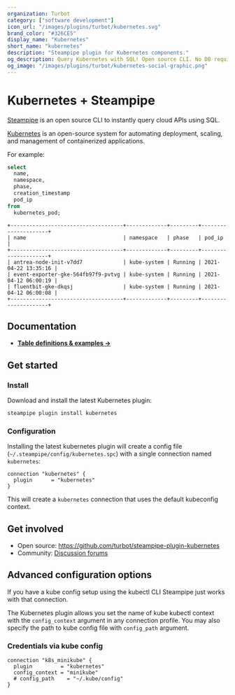 ```yaml
---
organization: Turbot
category: ["software development"]
icon_url: "/images/plugins/turbot/kubernetes.svg"
brand_color: "#326CE5"
display_name: "Kubernetes"
short_name: "kubernetes"
description: "Steampipe plugin for Kubernetes components."
og_description: Query Kubernetes with SQL! Open source CLI. No DB required.
og_image: "/images/plugins/turbot/kubernetes-social-graphic.png"
---
```


# Kubernetes + Steampipe

[Steampipe](https://steampipe.io) is an open source CLI to instantly query cloud APIs using SQL.

[Kubernetes](https://kubernetes.io) is an open-source system for automating deployment, scaling, and management of containerized applications.

For example:

```sql
select
  name,
  namespace,
  phase,
  creation_timestamp
  pod_ip
from
  kubernetes_pod;
```

```
+------------------------------------+-------------+---------+---------------------+
| name                               | namespace   | phase   | pod_ip              |
+------------------------------------+-------------+---------+---------------------+
| antrea-node-init-v7dd7             | kube-system | Running | 2021-04-22 13:35:16 |
| event-exporter-gke-564fb97f9-pvtvg | kube-system | Running | 2021-04-12 06:00:19 |
| fluentbit-gke-dkqsj                | kube-system | Running | 2021-04-12 06:00:08 |
+------------------------------------+-------------+---------+---------------------+
```

## Documentation

- **[Table definitions & examples →](/plugins/turbot/kubernetes/tables)**

## Get started

### Install

Download and install the latest Kubernetes plugin:

```bash
steampipe plugin install kubernetes
```

### Configuration

Installing the latest kubernetes plugin will create a config file (`~/.steampipe/config/kubernetes.spc`) with a single connection named `kubernetes`:

```hcl
connection "kubernetes" {
  plugin      = "kubernetes"
}
```

This will create a `kubernetes` connection that uses the default kubeconfig context.

## Get involved

- Open source: https://github.com/turbot/steampipe-plugin-kubernetes
- Community: [Discussion forums](https://github.com/turbot/steampipe/discussions)

## Advanced configuration options

If you have a kube config setup using the kubectl CLI Steampipe just works with that connection.

The Kubernetes plugin allows you set the name of kube kubectl context with the `config_context` argument in any connection profile. You may also specify the path to kube config file with `config_path` argument.

### Credentials via kube config

```hcl
connection "k8s_minikube" {
  plugin         = "kubernetes"
  config_context = "minikube"
  # config_path    = "~/.kube/config"
}
```
